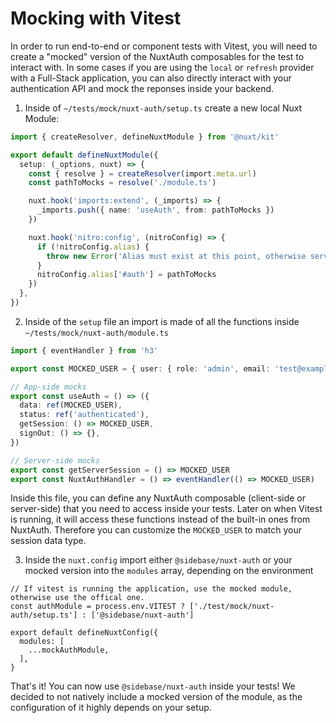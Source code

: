 # Mocking with Vitest

In order to run end-to-end or component tests with Vitest, you will need to create a "mocked" version of the NuxtAuth composables for the test to interact with. In some cases if you are using the `local` or `refresh` provider with a Full-Stack application, you can also directly interact with your authentication API and mock the reponses inside your backend.

1. Inside of `~/tests/mock/nuxt-auth/setup.ts` create a new local Nuxt Module:

```ts
import { createResolver, defineNuxtModule } from '@nuxt/kit'

export default defineNuxtModule({
  setup: (_options, nuxt) => {
    const { resolve } = createResolver(import.meta.url)
    const pathToMocks = resolve('./module.ts')

    nuxt.hook('imports:extend', (_imports) => {
      _imports.push({ name: 'useAuth', from: pathToMocks })
    })

    nuxt.hook('nitro:config', (nitroConfig) => {
      if (!nitroConfig.alias) {
        throw new Error('Alias must exist at this point, otherwise server-side cannot be mocked')
      }
      nitroConfig.alias['#auth'] = pathToMocks
    })
  },
})
```

2. Inside of the `setup` file an import is made of all the functions inside `~/tests/mock/nuxt-auth/module.ts`

```ts
import { eventHandler } from 'h3'

export const MOCKED_USER = { user: { role: 'admin', email: 'test@example.com', name: 'John Doe' } }

// App-side mocks
export const useAuth = () => ({
  data: ref(MOCKED_USER),
  status: ref('authenticated'),
  getSession: () => MOCKED_USER,
  signOut: () => {},
})

// Server-side mocks
export const getServerSession = () => MOCKED_USER
export const NuxtAuthHandler = () => eventHandler(() => MOCKED_USER)
```

Inside this file, you can define any NuxtAuth composable (client-side or server-side) that you need to access inside your tests. Later on when Vitest is running, it will access these functions instead of the built-in ones from NuxtAuth. Therefore you can customize the `MOCKED_USER` to match your session data type.

3. Inside the `nuxt.config` import either `@sidebase/nuxt-auth` or your mocked version into the `modules` array, depending on the environment

```
// If vitest is running the application, use the mocked module, otherwise use the offical one.
const authModule = process.env.VITEST ? ['./test/mock/nuxt-auth/setup.ts'] : ['@sidebase/nuxt-auth']

export default defineNuxtConfig({
  modules: [
    ...mockAuthModule,
  ],
}
```

That's it! You can now use `@sidebase/nuxt-auth` inside your tests! We decided to not natively include a mocked version of the module, as the configuration of it highly depends on your setup. 
